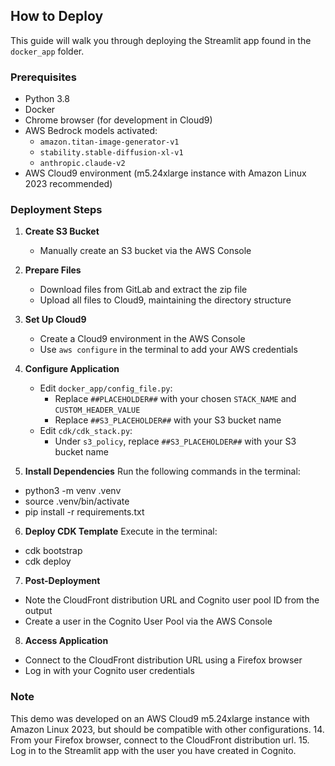 ## How to Deploy

This guide will walk you through deploying the Streamlit app found in the `docker_app` folder.

### Prerequisites

- Python 3.8
- Docker
- Chrome browser (for development in Cloud9)
- AWS Bedrock models activated:
  - `amazon.titan-image-generator-v1`
  - `stability.stable-diffusion-xl-v1`
  - `anthropic.claude-v2`
- AWS Cloud9 environment (m5.24xlarge instance with Amazon Linux 2023 recommended)

### Deployment Steps

1. **Create S3 Bucket**
   - Manually create an S3 bucket via the AWS Console

2. **Prepare Files**
   - Download files from GitLab and extract the zip file
   - Upload all files to Cloud9, maintaining the directory structure

3. **Set Up Cloud9**
   - Create a Cloud9 environment in the AWS Console
   - Use `aws configure` in the terminal to add your AWS credentials

4. **Configure Application**
   - Edit `docker_app/config_file.py`:
     - Replace `##PLACEHOLDER##` with your chosen `STACK_NAME` and `CUSTOM_HEADER_VALUE`
     - Replace `##S3_PLACEHOLDER##` with your S3 bucket name
   - Edit `cdk/cdk_stack.py`:
     - Under `s3_policy`, replace `##S3_PLACEHOLDER##` with your S3 bucket name

5. **Install Dependencies**
   Run the following commands in the terminal:
- python3 -m venv .venv
- source .venv/bin/activate
- pip install -r requirements.txt

6. **Deploy CDK Template**
Execute in the terminal:
- cdk bootstrap
- cdk deploy

7. **Post-Deployment**
- Note the CloudFront distribution URL and Cognito user pool ID from the output
- Create a user in the Cognito User Pool via the AWS Console

8. **Access Application**
- Connect to the CloudFront distribution URL using a Firefox browser
- Log in with your Cognito user credentials

### Note
This demo was developed on an AWS Cloud9 m5.24xlarge instance with Amazon Linux 2023, but should be compatible with other configurations.
14. From your Firefox browser, connect to the CloudFront distribution url.
15. Log in to the Streamlit app with the user you have created in Cognito.

